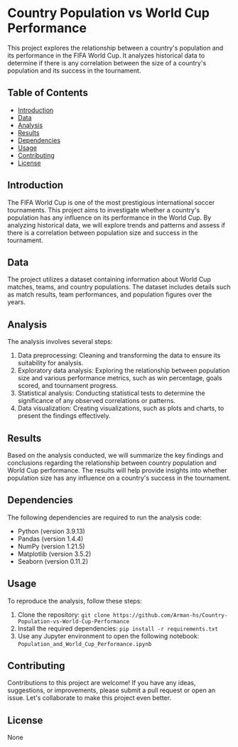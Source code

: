 # Country Population vs World Cup Performance

This project explores the relationship between a country's population and its performance in the FIFA World Cup. It analyzes historical data to determine if there is any correlation between the size of a country's population and its success in the tournament.

## Table of Contents
- [Introduction](#introduction)
- [Data](#data)
- [Analysis](#analysis)
- [Results](#results)
- [Dependencies](#dependencies)
- [Usage](#usage)
- [Contributing](#contributing)
- [License](#license)

## Introduction
The FIFA World Cup is one of the most prestigious international soccer tournaments. This project aims to investigate whether a country's population has any influence on its performance in the World Cup. By analyzing historical data, we will explore trends and patterns and assess if there is a correlation between population size and success in the tournament.

## Data
The project utilizes a dataset containing information about World Cup matches, teams, and country populations. The dataset includes details such as match results, team performances, and population figures over the years.

## Analysis
The analysis involves several steps:
1. Data preprocessing: Cleaning and transforming the data to ensure its suitability for analysis.
2. Exploratory data analysis: Exploring the relationship between population size and various performance metrics, such as win percentage, goals scored, and tournament progress.
3. Statistical analysis: Conducting statistical tests to determine the significance of any observed correlations or patterns.
4. Data visualization: Creating visualizations, such as plots and charts, to present the findings effectively.

## Results
Based on the analysis conducted, we will summarize the key findings and conclusions regarding the relationship between country population and World Cup performance. The results will help provide insights into whether population size has any influence on a country's success in the tournament.

## Dependencies
The following dependencies are required to run the analysis code:
- Python (version 3.9.13)
- Pandas (version 1.4.4)
- NumPy (version 1.21.5)
- Matplotlib (version 3.5.2)
- Seaborn (version 0.11.2)

## Usage
To reproduce the analysis, follow these steps:
1. Clone the repository: `git clone https://github.com/Arman-hs/Country-Population-vs-World-Cup-Performance`
2. Install the required dependencies: `pip install -r requirements.txt`
3. Use any Jupyter environment to open the following notebook: `Population_and_World_Cup_Performance.ipynb`

## Contributing
Contributions to this project are welcome! If you have any ideas, suggestions, or improvements, please submit a pull request or open an issue. Let's collaborate to make this project even better.

## License
None

